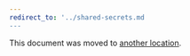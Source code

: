 ```yaml
---
redirect_to: '../shared-secrets.md
---
```


This document was moved to [another location](../shared-secrets.md).

<!-- This redirect file can be deleted after <2021-06-22>. -->
<!-- Before deletion, see: https://docs.gitlab.com/ee/development/documentation/#move-or-rename-a-page -->
